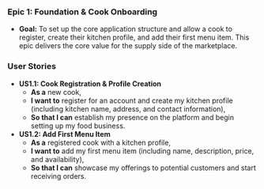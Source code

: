 ### **Epic 1: Foundation & Cook Onboarding**

* **Goal:** To set up the core application structure and allow a cook to register, create their kitchen profile, and add their first menu item. This epic delivers the core value for the supply side of the marketplace.

### **User Stories**

*   **US1.1: Cook Registration & Profile Creation**
    *   **As a** new cook,
    *   **I want to** register for an account and create my kitchen profile (including kitchen name, address, and contact information),
    *   **So that I can** establish my presence on the platform and begin setting up my food business.
*   **US1.2: Add First Menu Item**
    *   **As a** registered cook with a kitchen profile,
    *   **I want to** add my first menu item (including name, description, price, and availability),
    *   **So that I can** showcase my offerings to potential customers and start receiving orders.